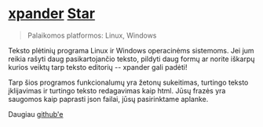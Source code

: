 # [xpander](https://github.com/OzymandiasTheGreat/xpander) <a class="github-button" href="https://github.com/OzymandiasTheGreat/xpander" data-icon="octicon-star" data-size="large" data-show-count="true" aria-label="Star OzymandiasTheGreat/xpander on GitHub">Star</a>

<div class="gallery"></div>

> Palaikomos platformos: <span class="platform">Linux</span>, <span class="platform">Windows</span>

Teksto plėtinių programa Linux ir Windows operacinėms sistemoms.
Jei jum reikia rašyti daug pasikartojančio teksto, pildyti daug formų ar norite iškarpų kurios veiktų tarp teksto editorių --
xpander gali padėti!

Tarp šios programos funkcionalumų yra žetonų sukeitimas, turtingo teksto įklijavimas ir turtingo teksto redagavimas kaip html.
Jūsų frazės yra saugomos kaip paprasti json failai, jūsų pasirinktame aplanke.


<div class="more">

Daugiau [github'e](https://github.com/OzymandiasTheGreat/xpander)

</div>
